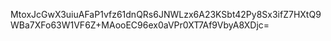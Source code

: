 MtoxJcGwX3uiuAFaP1vfz61dnQRs6JNWLzx6A23KSbt42Py8Sx3ifZ7HXtQ9WBa7XFo63W1VF6Z+MAooEC96ex0aVPr0XT7Af9VbyA8XDjc=
